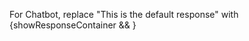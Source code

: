 For Chatbot, replace "This is the default response" with		{showResponseContainer && <ResponseContainer promptResponse={responseData}></ResponseContainer>}
